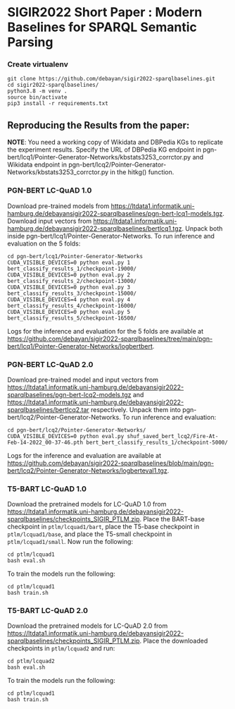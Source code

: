 
# SIGIR2022 Short Paper : Modern Baselines for SPARQL Semantic Parsing

### Create virtualenv
```
git clone https://github.com/debayan/sigir2022-sparqlbaselines.git
cd sigir2022-sparqlbaselines/
python3.8 -m venv .
source bin/activate
pip3 install -r requirements.txt
```

## Reproducing the Results from the paper:

**NOTE**: You need a working copy of Wikidata and DBPedia KGs to replicate the experiment results. Specify the URL of DBPedia KG endpoint in pgn-bert/lcq1/Pointer-Generator-Networks/kbstats3253_corrctor.py and Wikidata endpoint in pgn-bert/lcq2/Pointer-Generator-Networks/kbstats3253_corrctor.py  in the hitkg() function.

### PGN-BERT LC-QuAD 1.0
Download pre-trained models from https://ltdata1.informatik.uni-hamburg.de/debayansigir2022-sparqlbaselines/pgn-bert-lcq1-models.tgz. Download input vectors from https://ltdata1.informatik.uni-hamburg.de/debayansigir2022-sparqlbaselines/bertlcq1.tgz. Unpack both inside pgn-bert/lcq1/Pointer-Generator-Networks. To run inference and evaluation on the 5 folds:

```
cd pgn-bert/lcq1/Pointer-Generator-Networks
CUDA_VISIBLE_DEVICES=0 python eval.py 1 bert_classify_results_1/checkpoint-19000/
CUDA_VISIBLE_DEVICES=0 python eval.py 2 bert_classify_results_2/checkpoint-13000/
CUDA_VISIBLE_DEVICES=0 python eval.py 3 bert_classify_results_3/checkpoint-15000/
CUDA_VISIBLE_DEVICES=4 python eval.py 4 bert_classify_results_4/checkpoint-16000/
CUDA_VISIBLE_DEVICES=0 python eval.py 5 bert_classify_results_5/checkpoint-16500/
```
Logs for the inference and evaluation for the 5 folds are available at https://github.com/debayan/sigir2022-sparqlbaselines/tree/main/pgn-bert/lcq1/Pointer-Generator-Networks/logbertbert. 

### PGN-BERT LC-QuAD 2.0
Download pre-trained model and input vectors from https://ltdata1.informatik.uni-hamburg.de/debayansigir2022-sparqlbaselines/pgn-bert-lcq2-models.tgz and https://ltdata1.informatik.uni-hamburg.de/debayansigir2022-sparqlbaselines/bertlcq2.tar respectively. Unpack them into pgn-bert/lcq2/Pointer-Generator-Networks. To run inference and evaluation:

```
cd pgn-bert/lcq2/Pointer-Generator-Networks/
CUDA_VISIBLE_DEVICES=0 python eval.py shuf_saved_bert_lcq2/Fire-At-Feb-14-2022_00-37-46.pth bert_bert_classify_results_1/checkpoint-5000/
```
Logs for the inference and evaluation are available at https://github.com/debayan/sigir2022-sparqlbaselines/blob/main/pgn-bert/lcq2/Pointer-Generator-Networks/logberteval1.tgz.

### T5-BART LC-QuAD 1.0
Download the pretrained models for LC-QuAD 1.0 from https://ltdata1.informatik.uni-hamburg.de/debayansigir2022-sparqlbaselines/checkpoints_SIGIR_PTLM.zip. Place the BART-base checkpoint in `ptlm/lcquad1/bart`, place the T5-base checkpoint in `ptlm/lcquad1/base`, and place the T5-small checkpoint in `ptlm/lcquad1/small`. Now run the following:
```
cd ptlm/lcquad1
bash eval.sh
```
To train the models run the following:
```
cd ptlm/lcquad1
bash train.sh
```

### T5-BART LC-QuAD 2.0
Download the pretrained models for LC-QuAD 2.0 from https://ltdata1.informatik.uni-hamburg.de/debayansigir2022-sparqlbaselines/checkpoints_SIGIR_PTLM.zip. Place the downloaded checkpoints in `ptlm/lcquad2` and run:
```
cd ptlm/lcquad2
bash eval.sh
```
To train the models run the following:
```
cd ptlm/lcquad1
bash train.sh
```

